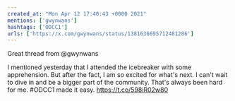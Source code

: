 ```yaml
---
created_at: "Mon Apr 12 17:40:43 +0000 2021"
mentions: ['gwynwans']
hashtags: ['ODCC1']
urls: ['https://x.com/gwynwans/status/1381636695712481286']
---
```


Great thread from @gwynwans

I mentioned yesterday that I attended the icebreaker with some apprehension. But after the fact, I am so excited for what's next. I can't wait to dive in and be a bigger part of the community. That's always been hard for me. #ODCC1 made it easy. https://t.co/598iR02w80
